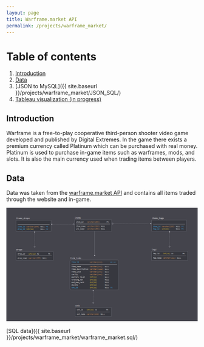 ```yaml
---
layout: page
title: Warframe.market API
permalink: /projects/warframe_market/
---
```


# Table of contents
1. [Introduction](#introduction)
2. [Data](#data)
3. [JSON to MySQL]({{ site.baseurl }}/projects/warframe_market/JSON_SQL/)
4. [Tableau visualization (in progress)](#tableau)


## Introduction <a name="introduction"></a>

Warframe is a free-to-play cooperative third-person shooter video game developed and published by Digital Extremes. In the game there exists a premium currency called Platinum which can be purchased with real money. Platinum is used to purchase in-game items such as warframes, mods, and slots. It is also the main currency used when trading items between players.

## Data <a name="data"></a>

Data was taken from the [warframe.market API](https://docs.google.com/document/d/1121cjBNN4BeZdMBGil6Qbuqse-sWpEXPpitQH5fb_Fo/edit) and contains all items traded through the website and in-game.

<center><img src="market_schema.png"></center>

[SQL data]({{ site.baseurl }}/projects/warframe_market/warframe_market.sql/)
